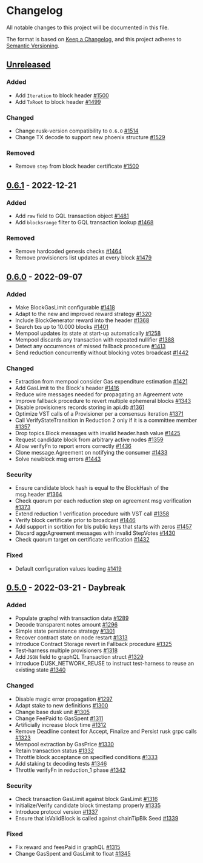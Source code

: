 # Changelog
All notable changes to this project will be documented in this file.

The format is based on [Keep a Changelog](https://keepachangelog.com/en/1.0.0/),
and this project adheres to [Semantic Versioning](https://semver.org/spec/v2.0.0.html).

## [Unreleased]

### Added
- Add `Iteration` to block header [#1500]
- Add `TxRoot` to block header [#1499]

### Changed
- Change rusk-version compatibility to `0.6.0` [#1514]
- Change TX decode to support new phoenix structure [#1529]

### Removed
- Remove `step` from block header certificate [#1500]

## [0.6.1] - 2022-12-21 

### Added
- Add `raw` field to GQL transaction object [#1481]
- Add `blocksrange` filter to GQL transaction lookup [#1468]

### Removed
- Remove hardcoded genesis checks [#1464]
- Remove provisioners list updates at every block [#1479]

## [0.6.0] - 2022-09-07 

### Added
- Make BlockGasLimit configurable [#1418]
- Adapt to the new and improved reward strategy [#1320]
- Include BlockGenerator reward into the header [#1368]
- Search txs up to 10.000 blocks [#1401]
- Mempool updates its state at start-up automatically [#1258]
- Mempool discards any transaction with repeated nullifier [#1388]
- Detect any occurrences of missed fallback procedure [#1413] 
- Send reduction concurrently without blocking votes broadcast [#1442]

### Changed
- Extraction from mempool consider Gas expenditure estimation [#1421]
- Add GasLimit to the Block's header [#1416]
- Reduce wire messages needed for propagating an Agreement vote
- Improve fallback procedure to revert multiple ephemeral blocks [#1343]
- Disable provisioners records storing in api.db  [#1361]
- Optimize VST calls of a Provisioner per a consensus iteration [#1371]
- Call VerifyStateTransition in Reduction 2 only if it is a committee member [#1357]
- Drop topics.Block messages with invalid header.hash value [#1425]
- Request candidate block from arbitrary active nodes [#1359]
- Allow verifyFn to report errors correctly [#1436]
- Clone message.Agreement on notifying the consumer [#1433]
- Solve newblock msg errors [#1443]

### Security
- Ensure candidate block hash is equal to the BlockHash of the msg.header [#1364]
- Check quorum per each reduction step on agreement msg verification [#1373]
- Extend reduction 1 verification procedure with VST call [#1358]
- Verify block certificate prior to broadcast [#1446]
- Add support in sortition for bls public keys that starts with zeros [#1457]
- Discard aggrAgreement messages with invalid StepVotes [#1430]
- Check quorum target on certificate verification [#1432] 

### Fixed
- Default configuration values loading [#1419] 


## [0.5.0] - 2022-03-21 - Daybreak

### Added
- Populate graphql with transaction data [#1289]
- Decode transparent notes amount [#1296]
- Simple state persistence strategy [#1301]
- Recover contract state on node restart [#1313]
- Introduce Contract Storage revert in Fallback procedure [#1325]
- Test-harness multiple provisioners [#1318]
- Add `JSON` field to graphQL Transaction struct [#1329]
- Introduce DUSK_NETWORK_REUSE to instruct test-harness to reuse an existing state [#1340]

### Changed
- Disable magic error propagation [#1297]
- Adapt stake to new definitions [#1300]
- Change base dusk unit [#1305]
- Change FeePaid to GasSpent [#1311]
- Artificially increase block time [#1312]
- Remove Deadline context for Accept, Finalize and Persist rusk grpc calls [#1323]
- Mempool extraction by GasPrice [#1330]
- Retain transaction status [#1332]
- Throttle block acceptance on specified conditions [#1333]
- Add staking tx decoding tests [#1346]
- Throttle verifyFn in reduction_1 phase [#1342]
### Security
- Check transaction GasLimit against block GasLimit [#1316]
- Initialize/Verify candidate block timestamp properly [#1335]
- Introduce protocol version [#1337]
- Ensure that isValidBlock is called against chainTipBlk Seed [#1339]

### Fixed
- Fix reward and feesPaid in graphQL [#1315]
- Change GasSpent and GasLimit to float [#1345]

<!-- Issues -->

[#1529]: https://github.com/dusk-network/dusk-blockchain/issues/1520
[#1514]: https://github.com/dusk-network/dusk-blockchain/issues/1514
[#1500]: https://github.com/dusk-network/dusk-blockchain/issues/1500
[#1499]: https://github.com/dusk-network/dusk-blockchain/issues/1499
[#1481]: https://github.com/dusk-network/dusk-blockchain/issues/1481
[#1479]: https://github.com/dusk-network/dusk-blockchain/issues/1479
[#1464]: https://github.com/dusk-network/dusk-blockchain/issues/1464
[#1468]: https://github.com/dusk-network/dusk-blockchain/issues/1468
[#1457]: https://github.com/dusk-network/dusk-blockchain/issues/1457
[#1446]: https://github.com/dusk-network/dusk-blockchain/issues/1446
[#1443]: https://github.com/dusk-network/dusk-blockchain/issues/1443
[#1442]: https://github.com/dusk-network/dusk-blockchain/issues/1442
[#1436]: https://github.com/dusk-network/dusk-blockchain/issues/1436
[#1433]: https://github.com/dusk-network/dusk-blockchain/issues/1433
[#1432]: https://github.com/dusk-network/dusk-blockchain/issues/1432
[#1430]: https://github.com/dusk-network/dusk-blockchain/issues/1430
[#1425]: https://github.com/dusk-network/dusk-blockchain/issues/1425
[#1421]: https://github.com/dusk-network/dusk-blockchain/issues/1421
[#1419]: https://github.com/dusk-network/dusk-blockchain/issues/1419
[#1418]: https://github.com/dusk-network/dusk-blockchain/issues/1418
[#1416]: https://github.com/dusk-network/dusk-blockchain/issues/1416
[#1413]: https://github.com/dusk-network/dusk-blockchain/issues/1413
[#1401]: https://github.com/dusk-network/dusk-blockchain/issues/1401
[#1388]: https://github.com/dusk-network/dusk-blockchain/issues/1388
[#1373]: https://github.com/dusk-network/dusk-blockchain/issues/1373
[#1371]: https://github.com/dusk-network/dusk-blockchain/issues/1371
[#1368]: https://github.com/dusk-network/dusk-blockchain/issues/1368
[#1364]: https://github.com/dusk-network/dusk-blockchain/issues/1364
[#1361]: https://github.com/dusk-network/dusk-blockchain/issues/1361
[#1359]: https://github.com/dusk-network/dusk-blockchain/issues/1359
[#1358]: https://github.com/dusk-network/dusk-blockchain/issues/1358
[#1357]: https://github.com/dusk-network/dusk-blockchain/issues/1357
[#1343]: https://github.com/dusk-network/dusk-blockchain/issues/1343
[#1320]: https://github.com/dusk-network/dusk-blockchain/issues/1320
[#1258]: https://github.com/dusk-network/dusk-blockchain/issues/1258

<!-- PRs -->

[#1289]: https://github.com/dusk-network/dusk-blockchain/pull/1289 
[#1296]: https://github.com/dusk-network/dusk-blockchain/pull/1296
[#1297]: https://github.com/dusk-network/dusk-blockchain/pull/1297 
[#1300]: https://github.com/dusk-network/dusk-blockchain/pull/1300 
[#1301]: https://github.com/dusk-network/dusk-blockchain/pull/1301 
[#1305]: https://github.com/dusk-network/dusk-blockchain/pull/1305 
[#1311]: https://github.com/dusk-network/dusk-blockchain/pull/1311 
[#1315]: https://github.com/dusk-network/dusk-blockchain/pull/1315 
[#1316]: https://github.com/dusk-network/dusk-blockchain/pull/1316 
[#1312]: https://github.com/dusk-network/dusk-blockchain/pull/1312 
[#1313]: https://github.com/dusk-network/dusk-blockchain/pull/1313 
[#1323]: https://github.com/dusk-network/dusk-blockchain/pull/1323
[#1325]: https://github.com/dusk-network/dusk-blockchain/pull/1325 
[#1330]: https://github.com/dusk-network/dusk-blockchain/pull/1330 
[#1318]: https://github.com/dusk-network/dusk-blockchain/pull/1318 
[#1329]: https://github.com/dusk-network/dusk-blockchain/pull/1329 
[#1332]: https://github.com/dusk-network/dusk-blockchain/pull/1332
[#1333]: https://github.com/dusk-network/dusk-blockchain/pull/1333 
[#1335]: https://github.com/dusk-network/dusk-blockchain/pull/1335 
[#1337]: https://github.com/dusk-network/dusk-blockchain/pull/1337 
[#1339]: https://github.com/dusk-network/dusk-blockchain/pull/1339 
[#1340]: https://github.com/dusk-network/dusk-blockchain/pull/1340 
[#1342]: https://github.com/dusk-network/dusk-blockchain/pull/1342
[#1345]: https://github.com/dusk-network/dusk-blockchain/pull/1345 
[#1346]: https://github.com/dusk-network/dusk-blockchain/pull/1346 

<!-- Releases -->

[Unreleased]: https://github.com/dusk-network/dusk-blockchain/compare/v0.6.1...HEAD
[0.6.1]: https://github.com/dusk-network/dusk-blockchain/compare/v0.6.0...v0.6.1
[0.6.0]: https://github.com/dusk-network/dusk-blockchain/compare/v0.5.0...v0.6.0
[0.5.0]: https://github.com/dusk-network/dusk-blockchain/compare/v0.4.4...v0.5.0
